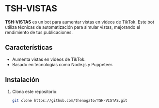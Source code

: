# TSH-VISTAS

**TSH-VISTAS** es un bot para aumentar vistas en videos de TikTok. Este bot utiliza técnicas de automatización para simular vistas, mejorando el rendimiento de tus publicaciones.

## Características
- Aumenta vistas en videos de TikTok.
- Basado en tecnologías como Node.js y Puppeteer.

## Instalación
1. Clona este repositorio:
   ```bash
   git clone https://github.com/thenogato/TSH-VISTAS.git
